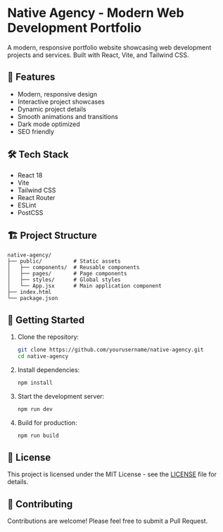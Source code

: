 # Native Agency - Modern Web Development Portfolio

A modern, responsive portfolio website showcasing web development projects and services. Built with React, Vite, and Tailwind CSS.

## 🚀 Features

- Modern, responsive design
- Interactive project showcases
- Dynamic project details
- Smooth animations and transitions
- Dark mode optimized
- SEO friendly

## 🛠️ Tech Stack

- React 18
- Vite
- Tailwind CSS
- React Router
- ESLint
- PostCSS

## 🏗️ Project Structure

```
native-agency/
├── public/          # Static assets
│   ├── components/  # Reusable components
│   ├── pages/       # Page components
│   ├── styles/      # Global styles
│   └── App.jsx      # Main application component
├── index.html
└── package.json
```

## 🚀 Getting Started

1. Clone the repository:
   ```bash
   git clone https://github.com/yourusername/native-agency.git
   cd native-agency
   ```

2. Install dependencies:
   ```bash
   npm install
   ```

3. Start the development server:
   ```bash
   npm run dev
   ```

4. Build for production:
   ```bash
   npm run build
   ```

## 📝 License

This project is licensed under the MIT License - see the [LICENSE](LICENSE) file for details.

## 👥 Contributing

Contributions are welcome! Please feel free to submit a Pull Request.
